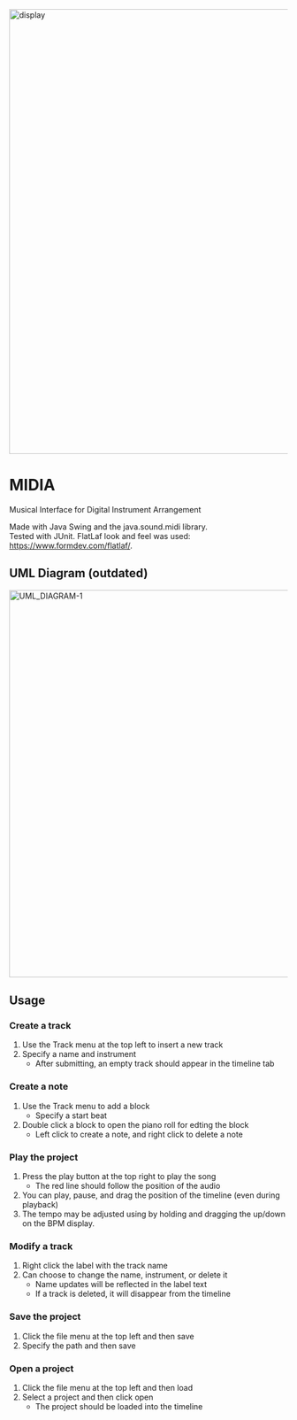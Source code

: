 <img width="963" height="804" alt="display" src="https://github.com/user-attachments/assets/3ec6d260-70de-4374-bc30-fd7c8d92c447" />

# MIDIA <br>
Musical Interface for Digital Instrument Arrangement

Made with Java Swing and the java.sound.midi library. <br>
Tested with JUnit.
FlatLaf look and feel was used: https://www.formdev.com/flatlaf/.

## UML Diagram (outdated)
<img width="700" alt="UML_DIAGRAM-1" src="https://github.com/user-attachments/assets/2104ee08-ff3b-4511-98e8-d64312eba37c" />


## Usage


### Create a track
1. Use the Track menu at the top left to insert a new track
2. Specify a name and instrument
    - After submitting, an empty track should appear in the timeline tab

### Create a note
1. Use the Track menu to add a block
    - Specify a start beat
2. Double click a block to open the piano roll for edting the block
    - Left click to create a note, and right click to delete a note
    
### Play the project

1. Press the play button at the top right to play the song
    - The red line should follow the position of the audio
2. You can play, pause, and drag the position of the timeline (even during playback)
3. The tempo may be adjusted using by holding and dragging the up/down on the BPM display.

### Modify a track
1. Right click the label with the track name
2. Can choose to change the name, instrument, or delete it
    - Name updates will be reflected in the label text
    - If a track is deleted, it will disappear from the timeline

### Save the project

1. Click the file menu at the top left and then save
2. Specify the path and then save

### Open a project

1. Click the file menu at the top left and then load
2. Select a project and then click open
    - The project should be loaded into the timeline
